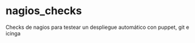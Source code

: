 nagios_checks
=============

Checks de nagios para testear un despliegue automático con puppet, git e icinga
